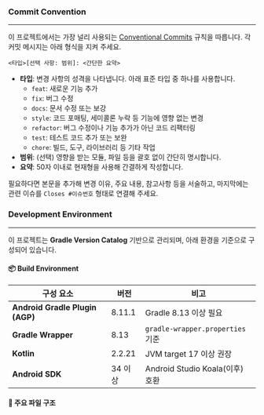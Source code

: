 ### Commit Convention
---
이 프로젝트에서는 가장 널리 사용되는 [Conventional Commits](https://www.conventionalcommits.org/ko/v1.0.0/) 규칙을 따릅니다. 각 커밋 메시지는 아래 형식을 지켜 주세요.

```
<타입>[선택 사항: 범위]: <간단한 요약>
```

- **타입**: 변경 사항의 성격을 나타냅니다. 아래 표준 타입 중 하나를 사용합니다.
    - `feat`: 새로운 기능 추가
    - `fix`: 버그 수정
    - `docs`: 문서 수정 또는 보강
    - `style`: 코드 포매팅, 세미콜론 누락 등 기능에 영향 없는 변경
    - `refactor`: 버그 수정이나 기능 추가가 아닌 코드 리팩터링
    - `test`: 테스트 코드 추가 또는 보완
    - `chore`: 빌드, 도구, 라이브러리 등 기타 작업
- **범위**: (선택) 영향을 받는 모듈, 파일 등을 괄호 없이 간단히 명시합니다.
- **요약**: 50자 이내로 현재형을 사용해 간결하게 작성합니다.

필요하다면 본문을 추가해 변경 이유, 주요 내용, 참고사항 등을 서술하고, 마지막에는 관련 이슈를 `Closes #이슈번호` 형태로 연결해 주세요.




### Development Environment
---
이 프로젝트는 **Gradle Version Catalog** 기반으로 관리되며, 아래 환경을 기준으로 구성되어 있습니다.

#### 📦 Build Environment
| 구성 요소 | 버전     | 비고 |
|------------|--------|------|
| **Android Gradle Plugin (AGP)** | 8.11.1 | Gradle 8.13 이상 필요 |
| **Gradle Wrapper** | 8.13   | `gradle-wrapper.properties` 기준 |
| **Kotlin** | 2.2.21 | JVM target 17 이상 권장 |
| **Android SDK** | 34 이상  | Android Studio Koala(이후) 호환 |

#### 📁 주요 파일 구조
